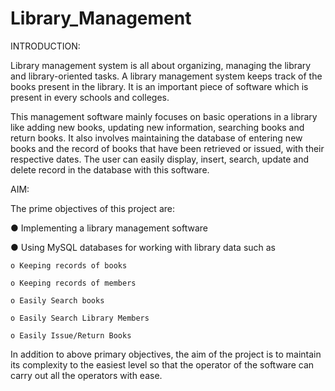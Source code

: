 # Library_Management

INTRODUCTION:

Library management system is all about organizing, managing the library and library-oriented tasks. A library management system keeps track of the books present in the library. It is an important piece of software which is present in every schools and colleges.

This management software mainly focuses on basic operations in a library like adding new books, updating new information, searching books and return books.  It also involves maintaining the database of entering new books and the record of books that have been retrieved or issued, with their respective dates. The user can easily display, insert, search, update and delete record in the database with this software.

AIM:

The prime objectives of this project are:

● Implementing a library management software

● Using MySQL databases for working with library data such as

    o Keeping records of books

    o Keeping records of members

    o Easily Search books

    o Easily Search Library Members

    o Easily Issue/Return Books

In addition to above primary objectives, the aim of the project is to maintain its complexity to the easiest level so that the operator of the software can carry out all the operators with ease.
